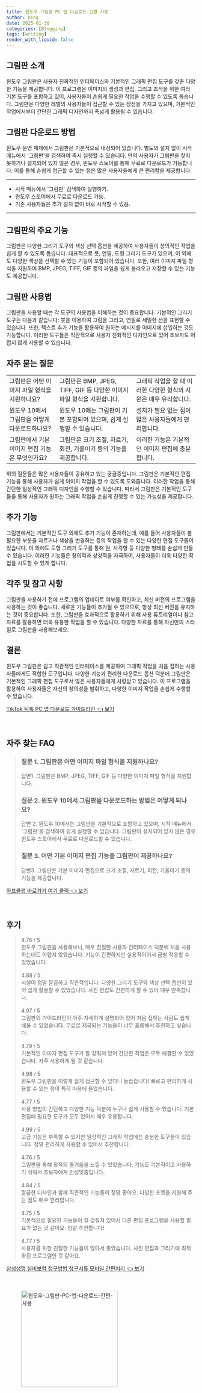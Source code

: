 ```yaml
---
title: 윈도우 그림판 PC 앱 다운로드 간편 사용
author: bing
date: 2025-01-30
categories: [Blogging]
tags: [writing]
render_with_liquid: false
---
```



<h2 id='그림판 소개'>그림판 소개</h2>

<p>윈도우 그림판은 사용자 친화적인 인터페이스와 기본적인 그래픽 편집 도구를 갖춘 다양한 기능을 제공합니다. 이 프로그램은 이미지의 생성과 편집, 그리고 조작을 위한 여러 기본 도구를 포함하고 있어, 사용자들이 손쉽게 필요한 작업을 수행할 수 있도록 돕습니다. 그림판은 다양한 레벨의 사용자들이 접근할 수 있는 장점을 가지고 있으며, 기본적인 작업에서부터 간단한 그래픽 디자인까지 폭넓게 활용될 수 있습니다.</p>

<h2 id='그림판 다운로드 방법'>그림판 다운로드 방법</h2>

<p>윈도우 운영 체제에서 그림판은 기본적으로 내장되어 있습니다. 별도의 설치 없이 시작 메뉴에서 '그림판'을 검색하여 즉시 실행할 수 있습니다. 만약 사용자가 그림판을 찾지 못하거나 설치되어 있지 않은 경우, 윈도우 스토어를 통해 무료로 다운로드가 가능합니다. 이를 통해 손쉽게 접근할 수 있는 점은 많은 사용자들에게 큰 편리함을 제공합니다.</p>

<hr />

<ul>
    <li>시작 메뉴에서 '그림판' 검색하여 실행하기.</li>
    <li>윈도우 스토어에서 무료로 다운로드 가능.</li>
    <li>기존 사용자들은 추가 설치 없이 바로 시작할 수 있음.</li>
</ul>

<hr />

<h2 id='그림판의 주요 기능'>그림판의 주요 기능</h2>

<p>그림판은 다양한 그리기 도구와 색상 선택 옵션을 제공하여 사용자들이 창의적인 작업을 쉽게 할 수 있도록 돕습니다. 대표적으로 붓, 연필, 도형 그리기 도구가 있으며, 이 외에도 다양한 색상을 선택할 수 있는 기능이 포함되어 있습니다. 또한, 여러 이미지 파일 형식을 지원하여 BMP, JPEG, TIFF, GIF 등의 파일을 쉽게 불러오고 저장할 수 있는 기능도 제공합니다.</p>

<h2 id='그림판 사용법'>그림판 사용법</h2>

<p>그림판을 사용할 때는 각 도구의 사용법을 이해하는 것이 중요합니다. 기본적인 그리기 도구는 다음과 같습니다: 붓을 이용하여 그림을 그리고, 연필로 세밀한 선을 표현할 수 있습니다. 또한, 텍스트 추가 기능을 활용하여 원하는 메시지를 이미지에 삽입하는 것도 가능합니다. 이러한 도구들은 직관적으로 사용자 친화적인 디자인으로 있어 초보자도 어렵지 않게 사용할 수 있습니다.</p>

<h2 id='자주 묻는 질문'>자주 묻는 질문</h2>

<table>
    <tr>
        <td>그림판은 어떤 이미지 파일 형식을 지원하나요?</td>
        <td>그림판은 BMP, JPEG, TIFF, GIF 등 다양한 이미지 파일 형식을 지원합니다.</td>
        <td>그래픽 작업을 할 때 이러한 다양한 형식의 지원은 매우 유리합니다.</td>
    </tr>
    <tr>
        <td>윈도우 10에서 그림판을 어떻게 다운로드하나요?</td>
        <td>윈도우 10에는 그림판이 기본 포함되어 있으며, 쉽게 실행할 수 있습니다.</td>
        <td>설치가 필요 없는 점이 많은 사용자들에게 편리합니다.</td>
    </tr>
    <tr>
        <td>그림판에서 기본 이미지 편집 기능은 무엇인가요?</td>
        <td>그림판은 크기 조절, 자르기, 회전, 기울이기 등의 기능을 제공합니다.</td>
        <td>이러한 기능은 기본적인 이미지 편집에 충분합니다.</td>
    </tr>
</table>

<p>위의 질문들은 많은 사용자들이 공유하고 있는 궁금증입니다. 그림판은 기본적인 편집 기능을 통해 사용자가 쉽게 이미지 작업을 할 수 있도록 도와줍니다. 이러한 작업을 통해 간단한 일상적인 그래픽 디자인을 수행할 수 있습니다. 따라서 그림판은 기본적인 도구들을 통해 사용자가 원하는 그래픽 작업을 손쉽게 진행할 수 있는 가능성을 제공합니다.</p>

<h2 id='추가 기능'>추가 기능</h2>

<p>그림판에서는 기본적인 도구 외에도 추가 기능이 존재하는데, 예를 들어 사용자들이 불필요한 부분을 자르거나 색상을 변경하는 등의 작업을 할 수 있는 다양한 편집 도구들이 있습니다. 이 외에도 도형 그리기 도구를 통해 원, 사각형 등 다양한 형태를 손쉽게 만들 수 있습니다. 이러한 기능들은 창의력과 상상력을 자극하여, 사용자들이 더욱 다양한 작업을 시도할 수 있게 합니다.</p>

<h2 id='각주 및 참고 사항'>각주 및 참고 사항</h2>

<p>그림판을 사용하기 전에 프로그램의 업데이트 여부를 확인하고, 최신 버전의 프로그램을 사용하는 것이 좋습니다. 새로운 기능들이 추가될 수 있으므로, 항상 최신 버전을 유지하는 것이 중요합니다. 또한, 그림판을 효과적으로 활용하기 위해 사용 튜토리얼이나 참고 자료를 활용하면 더욱 유용한 작업을 할 수 있습니다. 다양한 자료를 통해 자신만의 스타일로 그림판을 사용해보세요.</p>

<h2 id='결론'>결론</h2>

<p>윈도우 그림판은 쉽고 직관적인 인터페이스를 제공하여 그래픽 작업을 처음 접하는 사용자들에게도 적합한 도구입니다. 다양한 기능과 편리한 다운로드 옵션 덕분에 그림판은 기본적인 그래픽 편집 도구로서 많은 사용자들에게 사랑받고 있습니다. 이 프로그램을 활용하여 사용자들은 자신의 창의성을 발휘하고, 다양한 이미지 작업을 손쉽게 수행할 수 있습니다.</p>


<p><a class="click-button" title="TikTok 틱톡 PC 앱 다운로드 가이드라인" href="https://yellowplanner.github.io/posts/TikTok-%ED%8B%B1%ED%86%A1-PC-%EC%95%B1-%EB%8B%A4%EC%9A%B4%EB%A1%9C%EB%93%9C-%EA%B0%80%EC%9D%B4%EB%93%9C%EB%9D%BC%EC%9D%B8/" rel="dofollow">TikTok 틱톡 PC 앱 다운로드 가이드라인 👈 보기</a></p><br>
<h2 id='자주_찾는_FAQ'>자주 찾는 FAQ</h2>
<div itemscope="" itemtype="https://schema.org/FAQPage"> 
<blockquote> 
<div itemscope="" itemprop="mainEntity" itemtype="https://schema.org/Question"> 
<h3 itemprop="name">질문 1. 그림판은 어떤 이미지 파일 형식을 지원하나요? </h3> 
<div itemscope="" itemprop="acceptedAnswer" itemtype="https://schema.org/Answer"> 
<span itemprop="text"> 
<p>답변1. 그림판은 BMP, JPEG, TIFF, GIF 등 다양한 이미지 파일 형식을 지원합니다.</p> 
</span> 
</div> 
</div> 
<div itemscope="" itemprop="mainEntity" itemtype="https://schema.org/Question"> 
<h3 itemprop="name">질문 2. 윈도우 10에서 그림판을 다운로드하는 방법은 어떻게 되나요? </h3> 
<div itemscope="" itemprop="acceptedAnswer" itemtype="https://schema.org/Answer"> 
<span itemprop="text"> 
<p>답변 2. 윈도우 10에서는 그림판을 기본적으로 포함하고 있으며, 시작 메뉴에서 '그림판'을 검색하여 쉽게 실행할 수 있습니다. 그림판이 설치되어 있지 않은 경우 윈도우 스토어에서 무료로 다운로드할 수 있습니다.</p> 
</span> 
</div> 
</div> 
<div itemscope="" itemprop="mainEntity" itemtype="https://schema.org/Question"> 
<h3 itemprop="name">질문 3. 어떤 기본 이미지 편집 기능을 그림판이 제공하나요?</h3> 
<div itemscope="" itemprop="acceptedAnswer" itemtype="https://schema.org/Answer"> 
<span itemprop="text"> 
<p>답변3. 그림판은 기본 이미지 편집으로 크기 조절, 자르기, 회전, 기울이기 등의 기능을 제공합니다.</p> 
</span> 
</div> 
</div> 
</blockquote> 
</div>
<p><a class="click-button" title="하프클럽 바로가기 여기 클릭" href="https://yellowplanner.github.io/posts/%ED%95%98%ED%94%84%ED%81%B4%EB%9F%BD-%EB%B0%94%EB%A1%9C%EA%B0%80%EA%B8%B0-%EC%97%AC%EA%B8%B0-%ED%81%B4%EB%A6%AD/" rel="dofollow">하프클럽 바로가기 여기 클릭 👈 보기</a></p><br>
<h2 id='후기'>후기</h2>
<div itemscope itemtype="https://schema.org/Product">
  <blockquote>
  <div itemprop="review" itemscope itemtype="https://schema.org/Review">
      <div itemprop="reviewRating" itemscope itemtype="https://schema.org/Rating"> <span itemprop="ratingValue">4.76</span> / <span itemprop="bestRating">5</span> </div>
      <span itemprop="reviewBody">윈도우 그림판을 사용해보니, 매우 친절한 사용자 인터페이스 덕분에 처음 사용하는데도 어렵지 않았습니다. 기능이 간편하지만 실용적이어서 금방 적응할 수 있었습니다.</span>
  </div>
  <br>
  <div itemprop="review" itemscope itemtype="https://schema.org/Review">
      <div itemprop="reviewRating" itemscope itemtype="https://schema.org/Rating"> <span itemprop="ratingValue">4.88</span> / <span itemprop="bestRating">5</span> </div>
      <span itemprop="reviewBody">시설이 정말 깔끔하고 직관적입니다. 다양한 그리기 도구와 색상 선택 옵션이 있어 쉽게 활용할 수 있었습니다. 사진 편집도 간편하게 할 수 있어 매우 만족합니다.</span>
  </div>
  <br>
  <div itemprop="review" itemscope itemtype="https://schema.org/Review">
      <div itemprop="reviewRating" itemscope itemtype="https://schema.org/Rating"> <span itemprop="ratingValue">4.97</span> / <span itemprop="bestRating">5</span> </div>
      <span itemprop="reviewBody">그림판의 가이드라인이 아주 자세하게 설명되어 있어 처음 접하는 사람도 쉽게 배울 수 있었습니다. 무료로 제공되는 기능들이 너무 훌륭해서 추천하고 싶습니다.</span>
  </div>
  <br>
  <div itemprop="review" itemscope itemtype="https://schema.org/Review">
      <div itemprop="reviewRating" itemscope itemtype="https://schema.org/Rating"> <span itemprop="ratingValue">4.79</span> / <span itemprop="bestRating">5</span> </div>
      <span itemprop="reviewBody">기본적인 이미지 편집 도구가 잘 갖춰져 있어 간단한 작업은 모두 해결할 수 있었습니다. 자주 사용하게 될 것 같습니다.</span>
  </div>
  <br>
  <div itemprop="review" itemscope itemtype="https://schema.org/Review">
      <div itemprop="reviewRating" itemscope itemtype="https://schema.org/Rating"> <span itemprop="ratingValue">4.98</span> / <span itemprop="bestRating">5</span> </div>
      <span itemprop="reviewBody">윈도우 그림판을 이렇게 쉽게 접근할 수 있다니 놀랍습니다! 빠르고 편리하게 사용할 수 있는 점이 특히 마음에 들었습니다.</span>
  </div>
  <br>
  <div itemprop="review" itemscope itemtype="https://schema.org/Review">
      <div itemprop="reviewRating" itemscope itemtype="https://schema.org/Rating"> <span itemprop="ratingValue">4.77</span> / <span itemprop="bestRating">5</span> </div>
      <span itemprop="reviewBody">사용 방법이 간단하고 다양한 기능 덕분에 누구나 쉽게 사용할 수 있습니다. 기본 편집에 필요한 도구가 모두 있어서 매우 유용합니다.</span>
  </div>
  <br>
  <div itemprop="review" itemscope itemtype="https://schema.org/Review">
      <div itemprop="reviewRating" itemscope itemtype="https://schema.org/Rating"> <span itemprop="ratingValue">4.99</span> / <span itemprop="bestRating">5</span> </div>
      <span itemprop="reviewBody">고급 기능은 부족할 수 있지만 일상적인 그래픽 작업에는 충분한 도구들이 있습니다. 정말 편리하게 사용할 수 있어서 추천합니다.</span>
  </div>
  <br>
  <div itemprop="review" itemscope itemtype="https://schema.org/Review">
      <div itemprop="reviewRating" itemscope itemtype="https://schema.org/Rating"> <span itemprop="ratingValue">4.76</span> / <span itemprop="bestRating">5</span> </div>
      <span itemprop="reviewBody">그림판을 통해 창작의 즐거움을 느낄 수 있었습니다. 기능도 기본적이고 사용하기 쉬워서 초보자에게 안성맞춤입니다.</span>
  </div>
  <br>
  <div itemprop="review" itemscope itemtype="https://schema.org/Review">
      <div itemprop="reviewRating" itemscope itemtype="https://schema.org/Rating"> <span itemprop="ratingValue">4.84</span> / <span itemprop="bestRating">5</span> </div>
      <span itemprop="reviewBody">깔끔한 디자인과 함께 직관적인 기능들이 정말 좋아요. 다양한 포맷을 지원해 주는 점도 매우 편리합니다.</span>
  </div>
  <br>
  <div itemprop="review" itemscope itemtype="https://schema.org/Review">
      <div itemprop="reviewRating" itemscope itemtype="https://schema.org/Rating"> <span itemprop="ratingValue">4.75</span> / <span itemprop="bestRating">5</span> </div>
      <span itemprop="reviewBody">기본적으로 필요한 기능들이 잘 갖춰져 있어서 다른 편집 프로그램을 사용할 필요가 없는 것 같아요. 정말 추천합니다!</span>
  </div>
  <br>
  <div itemprop="review" itemscope itemtype="https://schema.org/Review">
      <div itemprop="reviewRating" itemscope itemtype="https://schema.org/Rating"> <span itemprop="ratingValue">4.77</span> / <span itemprop="bestRating">5</span> </div>
      <span itemprop="reviewBody">사용자를 위한 친절한 기능들이 많아서 좋았습니다. 사진 편집과 그리기에 최적화된 프로그램인 것 같아요.</span>
  </div>
  </blockquote>
</div>
<p><a class="click-button" title="삼성생명 실비보험 청구방법 청구서류 모바일 간편처리" href="https://yellowplanner.github.io/posts/%EC%82%BC%EC%84%B1%EC%83%9D%EB%AA%85-%EC%8B%A4%EB%B9%84%EB%B3%B4%ED%97%98-%EC%B2%AD%EA%B5%AC%EB%B0%A9%EB%B2%95-%EC%B2%AD%EA%B5%AC%EC%84%9C%EB%A5%98-%EB%AA%A8%EB%B0%94%EC%9D%BC-%EA%B0%84%ED%8E%B8%EC%B2%98%EB%A6%AC/" rel="dofollow">삼성생명 실비보험 청구방법 청구서류 모바일 간편처리 👈 보기</a></p><br>
<figure class="image"><img src="https://yellowplanner.github.io/assets/img/thumbnail/윈도우-그림판-PC-앱-다운로드-간편-사용.webp" alt="윈도우-그림판-PC-앱-다운로드-간편-사용" width="256" height="256"></figure>